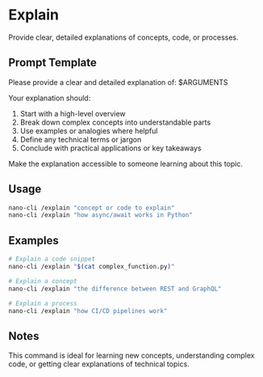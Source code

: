 # Explain

Provide clear, detailed explanations of concepts, code, or processes.

## Prompt Template

Please provide a clear and detailed explanation of: $ARGUMENTS

Your explanation should:
1. Start with a high-level overview
2. Break down complex concepts into understandable parts
3. Use examples or analogies where helpful
4. Define any technical terms or jargon
5. Conclude with practical applications or key takeaways

Make the explanation accessible to someone learning about this topic.

## Usage

```bash
nano-cli /explain "concept or code to explain"
nano-cli /explain "how async/await works in Python"
```

## Examples

```bash
# Explain a code snippet
nano-cli /explain "$(cat complex_function.py)"

# Explain a concept
nano-cli /explain "the difference between REST and GraphQL"

# Explain a process
nano-cli /explain "how CI/CD pipelines work"
```

## Notes

This command is ideal for learning new concepts, understanding complex code, or getting clear explanations of technical topics.